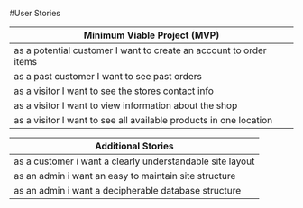 #User Stories

| Minimum Viable Project (MVP)                                       |
|--------------------------------------------------------------------|
| as a potential customer I want to create an account to order items |
| as a past customer I want to see past orders                       |
| as a visitor I want to see the stores contact info                 |
| as a visitor I want to view information about the shop             |
| as a visitor I want to see all available products in one location  |

| Additional Stories                                        |
|-----------------------------------------------------------|
| as a customer i want a clearly understandable site layout |
| as an admin i want an easy to maintain site structure     |
| as an admin i want a decipherable database structure      |